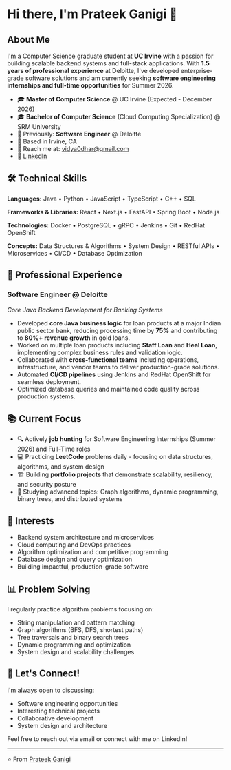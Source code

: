 # Hi there, I'm Prateek Ganigi 👋

## About Me

I'm a Computer Science graduate student at **UC Irvine** with a passion for building scalable backend systems and full-stack applications. With **1.5 years of professional experience** at Deloitte, I've developed enterprise-grade software solutions and am currently seeking **software engineering internships and full-time opportunities** for Summer 2026.

- 🎓 **Master of Computer Science** @ UC Irvine (Expected - December 2026)
- 🎓 **Bachelor of Computer Science** (Cloud Computing Specialization) @ SRM University
- 💼 Previously: **Software Engineer** @ Deloitte
- 📍 Based in Irvine, CA
- 📧 Reach me at: vidya0dhar@gmail.com
- 💼 [LinkedIn](https://linkedin.com/in/prateek-ganigi)

## 🛠️ Technical Skills

**Languages:** Java • Python • JavaScript • TypeScript • C++ • SQL

**Frameworks & Libraries:** React • Next.js • FastAPI • Spring Boot • Node.js

**Technologies:** Docker • PostgreSQL • gRPC • Jenkins • Git • RedHat OpenShift

**Concepts:** Data Structures & Algorithms • System Design • RESTful APIs • Microservices • CI/CD • Database Optimization

## 💼 Professional Experience

### Software Engineer @ Deloitte
*Core Java Backend Development for Banking Systems*

- Developed **core Java business logic** for loan products at a major Indian public sector bank, reducing processing time by **75%** and contributing to **80%+ revenue growth** in gold loans.
- Worked on multiple loan products including **Staff Loan** and **Heal Loan**, implementing complex business rules and validation logic.
- Collaborated with **cross-functional teams** including operations, infrastructure, and vendor teams to deliver production-grade solutions.
- Automated **CI/CD pipelines** using Jenkins and RedHat OpenShift for seamless deployment.
- Optimized database queries and maintained code quality across production systems.


## 📚 Current Focus

- 🔍 Actively **job hunting** for Software Engineering Internships (Summer 2026) and Full-Time roles
- 💻 Practicing **LeetCode** problems daily - focusing on data structures, algorithms, and system design
- 🏗️ Building **portfolio projects** that demonstrate scalability, resiliency, and security posture
- 📖 Studying advanced topics: Graph algorithms, dynamic programming, binary trees, and distributed systems

## 🎯 Interests

- Backend system architecture and microservices
- Cloud computing and DevOps practices
- Algorithm optimization and competitive programming
- Database design and query optimization
- Building impactful, production-grade software

## 📊 Problem Solving

I regularly practice algorithm problems focusing on:
- String manipulation and pattern matching
- Graph algorithms (BFS, DFS, shortest paths)
- Tree traversals and binary search trees
- Dynamic programming and optimization
- System design and scalability challenges

## 🤝 Let's Connect!

I'm always open to discussing:
- Software engineering opportunities
- Interesting technical projects
- Collaborative development
- System design and architecture

Feel free to reach out via email or connect with me on LinkedIn!

---

⭐️ From [Prateek Ganigi](https://github.com/PG1204)
